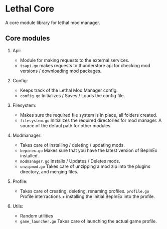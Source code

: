 # Lethal Core

A core module library for lethal mod manager.

## Core modules

1. Api:

   - Module for making requests to the external services.
   - `tsapi.go` makes requests to thunderstore api for checking mod versions / downloading mod packages.

1. Config:

   - Keeps track of the Lethal Mod Manager config.
   - `config.go` Initializes / Saves / Loads the config file.

1. Filesystem:

   - Makes sure the required file system is in place, all folders created.
   - `filesystem.go` Initializes the required directories for mod manager. A source of the defaul path for other modules.

1. Modmanager:

   - Takes care of installing / deleting / updating mods.
   - `bepinex.go` Makes sure that you have the latest version of BepInEx installed.
   - `modmanager.go` Installs / Updates / Deletes mods.
   - `unzipmod.go` Takes care of unzipping a mod zip into the plugins directory, and merging files.

1. Profile:

   - Takes care of creating, deleting, renaming profiles.
     `profile.go` Profile interractions + installing the initial BepInEx into the profile.

1. Utils:
   - Random utilities
   - `game_launcher.go` Takes care of launching the actual game profile.
